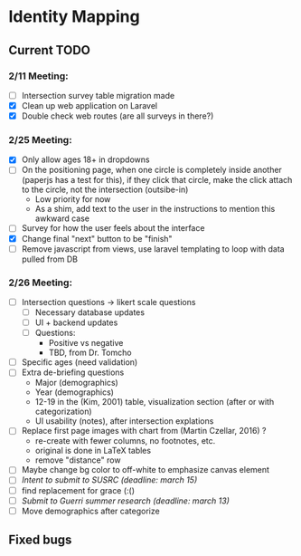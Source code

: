 # Identity Mapping

## Current TODO

### 2/11 Meeting:
  - [ ] Intersection survey table migration made
  - [x] Clean up web application on Laravel
  - [x] Double check web routes (are all surveys in there?)

### 2/25 Meeting:
  - [x] Only allow ages 18+ in dropdowns
  - [ ] On the positioning page, when one circle is completely inside another (paperjs has a test for this), if they click that circle, make the click attach to the circle, not the intersection (outsibe-in)
    - Low priority for now
    - As a shim, add text to the user in the instructions to mention this awkward case
  - [ ] Survey for how the user feels about the interface
  - [x] Change final "next" button to be "finish"
  - [ ] Remove javascript from views, use laravel templating to loop with data pulled from DB

### 2/26 Meeting:
  - [ ] Intersection questions -> likert scale questions
    - [ ] Necessary database updates
    - [ ] UI + backend updates
    - [ ] Questions:
      - Positive vs negative
      - TBD, from Dr. Tomcho
  - [ ] Specific ages (need validation)
  - [ ] Extra de-briefing questions
    - Major (demographics)
    - Year (demographics)
    - 12-19 in the (Kim, 2001) table, visualization section (after or with categorization)
    - UI usability (notes), after intersection explations
  - [ ] Replace first page images with chart from (Martin Czellar, 2016) ?
    - re-create with fewer columns, no footnotes, etc.
    - original is done in LaTeX tables
    - remove "distance" row
  - [ ] Maybe change bg color to off-white to emphasize canvas element
  - [ ] *Intent to submit to SUSRC (deadline: march 15)*
  - [ ] find replacement for grace (:()
  - [ ] *Submit to Guerri summer research (deadline: march 13)*
  - [ ] Move demographics after categorize

## Fixed bugs
 
